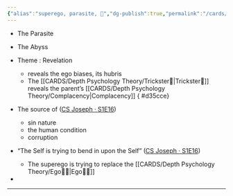 ```yaml
---
{"alias":"superego, parasite, 👹","dg-publish":true,"permalink":"/cards/depth-psychology-theory/superego/","dgPassFrontmatter":true,"created":"2023-01-05T11:16:52.690+01:00","updated":"2023-05-24T13:36:39.322+02:00"}
---
```


- The Parasite 
- The Abyss 
- Theme : Revelation 
	- reveals the ego biases, its hubris 
	- The [[CARDS/Depth Psychology Theory/Trickster🤡\|Trickster🤡]] reveals the parent’s [[CARDS/Depth Psychology Theory/Complacency\|Complacency]] 
{ #d35cce}

- The source of             ([CS Joseph · S1E16](https://youtu.be/ye6p6Th4PDQ?list=PLCPzIFw2QJDdx32WYP84vx_w2xbteYkr3&t=1432))
	- sin nature 
	- the human condition 
	- corruption 
- “The Self is trying to bend in upon the Self” ([CS Joseph · S1E16](https://youtu.be/ye6p6Th4PDQ?list=PLCPzIFw2QJDdx32WYP84vx_w2xbteYkr3&t=1493)) 
	- The superego is trying to replace the [[CARDS/Depth Psychology Theory/Ego🙋‍♂️\|Ego🙋‍♂️]] 
- 

---
